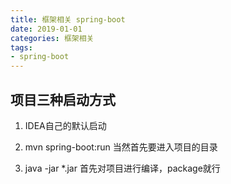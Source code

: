```yaml
---
title: 框架相关 spring-boot
date: 2019-01-01
categories: 框架相关
tags:
- spring-boot
---
```



## 项目三种启动方式

1. IDEA自己的默认启动

2. mvn spring-boot:run
   当然首先要进入项目的目录

3. java -jar *.jar
   首先对项目进行编译，package就行
